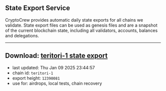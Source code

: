 ## State Export Service
CryptoCrew provides automatic daily state exports for all chains we validate. State export files can be used as genesis files and are a snapshot of the current blockchain state, including all validators, accounts, balances and delegations.

---
**Download: [teritori-1 state export](https://dl-eu2.ccvalidators.com/SERVICE/teritori/teritori-1_export_12390081.json)**
---

- last updated: Thu Jan 09 2025 23:44:57
- chain id: `teritori-1`
- export height: `12390081`
- use for: airdrops, local tests, chain recovery

